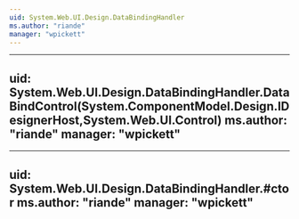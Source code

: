 ```yaml
---
uid: System.Web.UI.Design.DataBindingHandler
ms.author: "riande"
manager: "wpickett"
---
```


---
uid: System.Web.UI.Design.DataBindingHandler.DataBindControl(System.ComponentModel.Design.IDesignerHost,System.Web.UI.Control)
ms.author: "riande"
manager: "wpickett"
---

---
uid: System.Web.UI.Design.DataBindingHandler.#ctor
ms.author: "riande"
manager: "wpickett"
---
